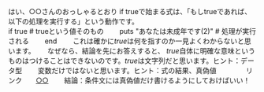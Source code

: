 はい、○○さんのおっしゃるとおり  if trueで始まる式は、「もしtrueであれば、以下の処理を実行する」という動作です。  
if true # trueという値そのもの　　
puts "あなたは未成年です(2)" # 処理が実行される　　
end　　
これは確かに*true*は何を指すのか一見よくわからないと思います。　　
なぜなら、結論を先にお答えすると、 *true*自体に明確な意味というものはつけることはできないのです。*true*は文字列だと思います。ヒント：データ型　　
変数だけではないと思います。ヒント：式の結果、真偽値　　　　
リンク　　[○○](https://qiita.com/rotelstift/items/70461f35c0d691e7b246)　　
結論：条件文には真偽値だけ書けるようにしておけばいい！　　
